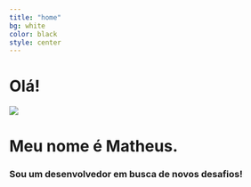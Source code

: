 ```yaml
---
title: "home"
bg: white
color: black
style: center
---
```


# Olá!

<span class="fa-stack fa-5x">
  <img class="subtlecircle" src="{{ "/img/photo-profile.jpg" | absolute_url }}" />
</span>

# Meu nome é Matheus.

### Sou um desenvolvedor em busca de novos desafios!
